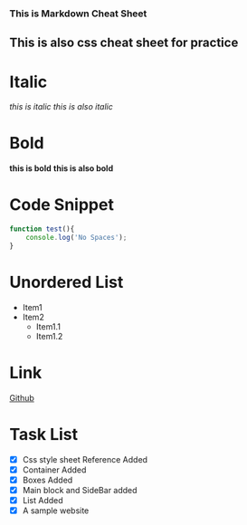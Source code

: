 ### This is Markdown Cheat Sheet
## This is also css cheat sheet for practice
# Italic
*this is italic*
_this is also italic_
# Bold
**this is bold**
__this is also bold__
# Code Snippet
```javascript
function test(){
    console.log('No Spaces');
}
```
# Unordered List
* Item1
* Item2
    * Item1.1
    * Item1.2
# Link
[Github](https://github.com)
# Task List
- [x] Css style sheet Reference Added
- [x] Container Added
- [x] Boxes Added
- [x] Main block and SideBar added
- [x] List Added
- [x] A sample website
